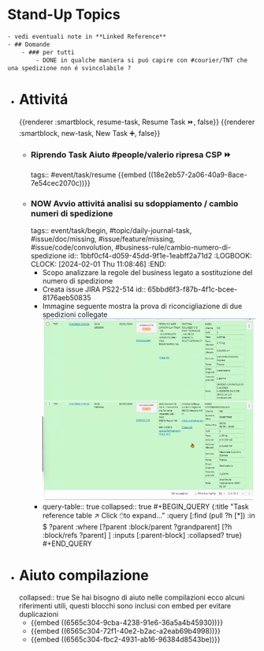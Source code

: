 # Stand-Up Topics
	- vedi eventuali note in **Linked Reference**
	- ## Domande
		- ### per tutti
			- DONE in qualche maniera si puó capire con #courier/TNT che una spedizione non é svincolabile ?
- # Attivitá
  {{renderer :smartblock, resume-task, Resume Task ⏩️, false}} {{renderer :smartblock, new-task, New Task ➕, false}}
	- ### Riprendo Task Aiuto #people/valerio ripresa CSP ⏩️
	  tags:: #event/task/resume
	  {{embed ((18e2eb57-2a06-40a9-8ace-7e54cec2070c))}}
	- ### NOW Avvio attivitá analisi su sdoppiamento  / cambio numeri di spedizione
	  tags:: event/task/begin, #topic/daily-journal-task, #issue/doc/missing, #issue/feature/missing, #issue/code/convolution, #business-rule/cambio-numero-di-spedizione
	  id:: 1bbf0cf4-d059-45dd-9f1e-1eabff2a71d2
	  :LOGBOOK:
	  CLOCK: [2024-02-01 Thu 11:08:46]
	  :END:
		- Scopo analizzare la regole del business legato a sostituzione del numero di spedizione
		- Creata issue JIRA  PS22-514
		  id:: 65bbd6f3-f87b-4f1c-bcee-8176aeb50835
		- Immagine seguente mostra la prova di riconcigliazione di due spedizioni collegate ![image.png](../assets/image_1706778654997_0.png)
		- query-table:: true
		  collapsed:: true
		  #+BEGIN_QUERY
		  {:title "Task reference table ↗️ Click 🖱️to expand..." :query [:find (pull ?h [*])
		      :in $ ?parent
		      :where
		      [?parent :block/parent ?grandparent]
		      [?h :block/refs ?parent]
		  ]
		  :inputs [:parent-block]
		  :collapsed? true}
		  #+END_QUERY
- # Aiuto compilazione
  collapsed:: true
  Se hai bisogno di aiuto nelle compilazioni ecco alcuni riferimenti utili, questi blocchi sono inclusi con embed per evitare duplicazioni
	- {{embed ((6565c304-9cba-4238-91e6-36a5a4b45930))}}
	- {{embed ((6565c304-72f1-40e2-b2ac-a2eab69b4998))}}
	- {{embed ((6565c304-fbc2-4931-ab16-96384d8543be))}}